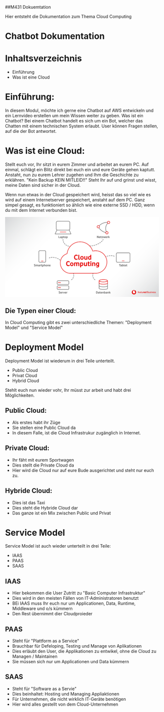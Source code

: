 ##M431 Dokuemtation 

Hier entsteht die Dokumentation zum Thema Cloud Computing 

# Chatbot Dokumentation  

# Inhaltsverzeichnis
- Einführung 
- Was ist eine Cloud 


# Einführung:
In diesem Modul, möchte ich gerne eine Chatbot auf AWS entwickeln und ein Lernvideo erstellen um mein Wissen weiter zu geben. 
Was ist ein Chatbot? 
Bei einem Chatbot handelt es sich um ein Bot, welcher das Chatten mit einem technischen System erlaubt. 
User können Fragen stellen, auf die der Bot antwortet. 


# Was ist eine Cloud:  
Stellt euch vor, Ihr sitzt in eurem Zimmer und arbeitet an eurem PC. 
Auf einmal, schlägt ein Blitz direkt bei euch ein und eure Geräte gehen kaptutt. 
Anstaht, nun zu eurem Lehrer zugehen und Ihm die Geschichte zu erklähren. "Kein Backup KEIN MITLEID!!"
Steht Ihr auf und grinst und wisst, meine Daten sind sicher in der Cloud. 

Wenn nun etwas in der Cloud gespeichert wird, heisst das so viel wie es wird auf einem Internetserver gespeichert, anstaht auf dem PC. 
Ganz simpel gesagt, es funktioniert so ählich wie eine externe SSD / HDD, wenn du mit dem Internet verbunden bist.  


![Hier sollte ein Bild stehen](Images/01CloudComputing-01.jpg )


## Die Typen einer Cloud: 

In Cloud Computing gibt es zwei unterschiedliche Themen: 
"Deployment Model" und "Service Model"

# Deployment Model 
Deployment Model ist wiederum in drei Teile unterteilt. 
- Public Cloud 
- Privat Cloud 
- Hybrid Cloud 


Stehlt euch nun wieder vohr, Ihr müsst zur arbeit und habt drei Möglichkeiten. 

## Public Cloud: 
- Als erstes habt ihr Züge
- Sie stellen eine Public Cloud da 
- In diesem Falle, ist die Cloud Infrastrukur zugänglich in Internet. 


## Private Cloud:
- Ihr fäht mit eurem Sportwagen
- Dies stellt die Private Cloud da
- Hier wird die Cloud nur auf eure Bude ausgerichtet und steht nur euch zu. 

## Hybride Cloud: 
- Dies ist das Taxi 
- Dies steht die Hybride Cloud dar 
- Das ganze ist ein Mix zwischen Public und Privat 


# Service Model
Service Model ist auch wieder unterteilt in drei Teile:      
- IAAS 
- PAAS
- SAAS

## IAAS 
- Hier bekommen die User Zutritt zu "Basic Computer Infrastruktur"
- Dies wird in den meisten Fällen von IT-Administratoren benutzt
- BEi IAAS muss Ihr euch nur um Applicationen, Data, Runtime, Middleware und o/s kümmern 
- Den Rest übernimmt dier Cloudproieder

## PAAS
- Steht für "Plattform as a Service"
- Brauchbar für Defeloping, Testing und Manage von Aplikationen
- Dies erläubt den User, die Applikationen zu entwikel, ohne die Cloud zu Managen / Maintainen
- Sie müssen sich nur um Applicationen und Data kümmern 

## SAAS
- Steht für "Software as a Servie"
- Dies beinhaltet: Hosting und Managing Appliaktionen 
- Für Unternehmen, die nicht wirklich IT-Geräte benötigen
- Hier wird alles gestellt von dem Cloud-Unternehmen 



